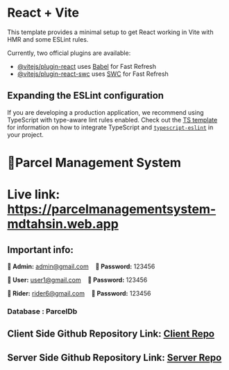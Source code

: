 # React + Vite

This template provides a minimal setup to get React working in Vite with HMR and some ESLint rules.

Currently, two official plugins are available:

- [@vitejs/plugin-react](https://github.com/vitejs/vite-plugin-react/blob/main/packages/plugin-react) uses [Babel](https://babeljs.io/) for Fast Refresh
- [@vitejs/plugin-react-swc](https://github.com/vitejs/vite-plugin-react/blob/main/packages/plugin-react-swc) uses [SWC](https://swc.rs/) for Fast Refresh

## Expanding the ESLint configuration

If you are developing a production application, we recommend using TypeScript with type-aware lint rules enabled. Check out the [TS template](https://github.com/vitejs/vite/tree/main/packages/create-vite/template-react-ts) for information on how to integrate TypeScript and [`typescript-eslint`](https://typescript-eslint.io) in your project.

# 🎯Parcel Management System
# Live link:  https://parcelmanagementsystem-mdtahsin.web.app

## Important info:
  
**👑 Admin:** admin@gmail.com &nbsp;&nbsp; **🔑 Password:** 123456  

**👤 User:** user1@gmail.com &nbsp;&nbsp; **🔑 Password:** 123456  

**🚴 Rider:** rider6@gmail.com &nbsp;&nbsp; **🔑 Password:** 123456  
### Database : ParcelDb

 ## Client Side Github Repository Link: [Client Repo](https://github.com/mdtahsinislam/parcel-management-and-delivery-system-clint)
## Server Side Github Repository Link: [Server Repo](https://github.com/mdtahsinislam/parcel-management-and-delivery-system-server)
   
   

